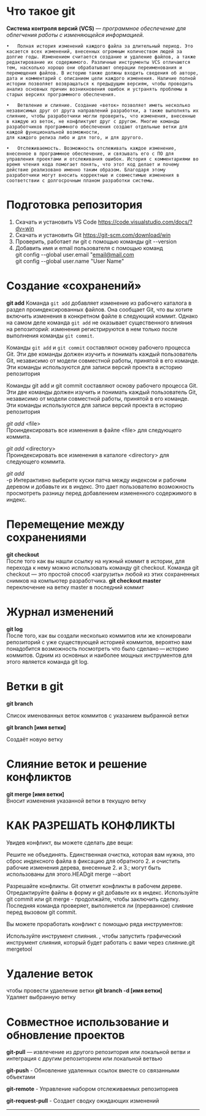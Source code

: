 # Что такое git
**Cистема контроля версий (VCS)** — *программное обеспечение для облегчения работы с изменяющейся информацией.*

    •	Полная история изменений каждого файла за длительный период. Это касается всех изменений, внесенных огромным количеством людей за долгие годы. Изменением считается создание и удаление файлов, а также редактирование их содержимого. Различные инструменты VCS отличаются тем, насколько хорошо они обрабатывают операции переименования и перемещения файлов. В историю также должны входить сведения об авторе, дата и комментарий с описанием цели каждого изменения. Наличие полной истории позволяет возвращаться к предыдущим версиям, чтобы проводить анализ основных причин возникновения ошибок и устранять проблемы в старых версиях программного обеспечения.   

    •	Ветвление и слияние. Создание «веток» позволяет иметь несколько независимых друг от друга направлений разработки, а также выполнять их слияние, чтобы разработчики могли проверить, что изменения, внесенные в каждую из веток, не конфликтуют друг с другом. Многие команды разработчиков программного обеспечения создают отдельные ветки для каждой функциональной возможности, 
    для каждого релиза либо и для того, и для другого. 

    •	Отслеживаемость. Возможность отслеживать каждое изменение, внесенное в программное обеспечение, и связывать его с ПО для управления проектами и отслеживания ошибок. История с комментариями во время чтения кода помогает понять, что этот код делает и почему действие реализовано именно таким образом. Благодаря этому разработчики могут вносить корректные и совместимые изменения в соответствии с долгосрочным планом разработки системы. 


# Подготовка репозитория

1.	Скачать и установить VS Code https://code.visualstudio.com/docs/?dv=win
2.	Скачать и установить Git https://git-scm.com/download/win
3.	Проверить, работает ли git  с помощью команды 
git --version
4.	Добавить имя и email пользователя с помощью команд  
  git config --global user.email "email@mail.com  
  git config --global user.name "User Name"

# Создание «сохранений»

**git add**
Команда `git add` добавляет изменение из рабочего каталога в раздел проиндексированных файлов. Она сообщает Git, что вы хотите включить изменения в конкретном файле в следующий коммит. Однако на самом деле команда `git add` не оказывает существенного влияния на репозиторий: изменения регистрируются в нем только после выполнения команды `git commit`.

 Команды `git add` и `git commit` составляют основу рабочего процесса Git. Эти две команды должен изучить и понимать каждый пользователь Git, независимо от модели совместной работы, принятой в его команде. Эти команды используются для записи версий проекта в историю репозитория

Команды git add и git commit составляют основу рабочего процесса Git. Эти две команды должен изучить и понимать каждый пользователь Git, независимо от модели совместной работы, принятой в его команде. Эти команды используются для записи версий проекта в историю репозитория

*git add* &lt;file&gt;   
Проиндексировать все изменения в файле &lt;file&gt; для следующего коммита.

*git add* &lt;directory&gt;  
Проиндексировать все изменения в каталоге &lt;directory&gt; для следующего коммита.

*git add*   
-p Интерактивно выберите куски патча между индексом и рабочим деревом и добавьте их в индекс. Это дает пользователю возможность просмотреть разницу перед добавлением измененного содержимого в индекс.

# Перемещение между сохранениями

**git checkout**  
После того как вы нашли ссылку на нужный коммит в истории, для перехода к нему можно использовать команду git checkout. Команда git checkout — это простой способ «загрузить» любой из этих сохраненных снимков на компьютер разработчика. 
**git checkout master**  
переключение на ветку master в последний коммит

# Журнал изменений

**git log**  
После того, как вы создали несколько коммитов или же клонировали репозиторий с уже существующей историей коммитов, вероятно вам понадобится возможность посмотреть что было сделано — историю коммитов. Одним из основных и наиболее мощных инструментов для этого является команда git log.

# Ветки в git 

**git branch**

Список именованных веток коммитов с указанием выбранной ветки  

**git branch [имя ветки]**

Создаёт новую ветку

# Слияние веток и решение конфликтов 

**git merge [имя ветки]**  
Вносит изменения указанной ветки в текущую ветку

# КАК РАЗРЕШАТЬ КОНФЛИКТЫ   
Увидев конфликт, вы можете сделать две вещи:

Решите не объединять. Единственная очистка, которая вам нужна, это сброс индексного файла в фиксацию для обратного 2. и очистить рабочие изменения дерева, внесенные 2. и 3.; могут быть использованы для этого.HEADgit merge --abort

Разрешайте конфликты. Git отметит конфликты в рабочем дереве. Отредактируйте файлы в форму и git добавьте их в индекс. Используйте git commit или git merge - продолжайте, чтобы заключить сделку. Последняя команда проверяет, выполняется ли (прерванное) слияние перед вызовом git commit.

Вы можете проработать конфликт с помощью ряда инструментов:

Используйте инструмент слияния. , чтобы запустить графический инструмент слияния, который будет работать с вами через слияние.git mergetool


# Удаление веток
чтобы провести удаеление ветки 
**git branch -d [имя ветки]**  
Удаляет выбранную ветку

# Совместное использование и обновление проектов 

**git-pull** — извлечение из другого репозитория или локальной ветви и интеграция с другим репозиторием или локальной ветвью

**git-push** - Обновление удаленных ссылок вместе со связанными объектами

**git-remote** - Управление набором отслеживаемых репозиториев

**git-request-pull** - Создает сводку ожидающих изменений

***

